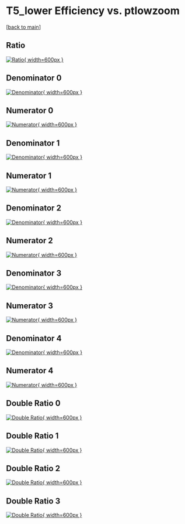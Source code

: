 # T5_lower Efficiency vs. ptlowzoom

[[back to main](./)]



## Ratio

[![Ratio](../mtv/var/T5_lower_base_321_0_eff_ptlowzoom.png){ width=600px }](../mtv/var/T5_lower_base_321_0_eff_ptlowzoom.pdf)

## Denominator 0

[![Denominator](../mtv/den/T5_lower_base_321_0_eff_ptlowzoom_den0.png){ width=600px }](../mtv/den/T5_lower_base_321_0_eff_ptlowzoom_den0.pdf)

## Numerator 0

[![Numerator](../mtv/num/T5_lower_base_321_0_eff_ptlowzoom_num0.png){ width=600px }](../mtv/num/T5_lower_base_321_0_eff_ptlowzoom_num0.pdf)

## Denominator 1

[![Denominator](../mtv/den/T5_lower_base_321_0_eff_ptlowzoom_den1.png){ width=600px }](../mtv/den/T5_lower_base_321_0_eff_ptlowzoom_den1.pdf)

## Numerator 1

[![Numerator](../mtv/num/T5_lower_base_321_0_eff_ptlowzoom_num1.png){ width=600px }](../mtv/num/T5_lower_base_321_0_eff_ptlowzoom_num1.pdf)

## Denominator 2

[![Denominator](../mtv/den/T5_lower_base_321_0_eff_ptlowzoom_den2.png){ width=600px }](../mtv/den/T5_lower_base_321_0_eff_ptlowzoom_den2.pdf)

## Numerator 2

[![Numerator](../mtv/num/T5_lower_base_321_0_eff_ptlowzoom_num2.png){ width=600px }](../mtv/num/T5_lower_base_321_0_eff_ptlowzoom_num2.pdf)

## Denominator 3

[![Denominator](../mtv/den/T5_lower_base_321_0_eff_ptlowzoom_den3.png){ width=600px }](../mtv/den/T5_lower_base_321_0_eff_ptlowzoom_den3.pdf)

## Numerator 3

[![Numerator](../mtv/num/T5_lower_base_321_0_eff_ptlowzoom_num3.png){ width=600px }](../mtv/num/T5_lower_base_321_0_eff_ptlowzoom_num3.pdf)

## Denominator 4

[![Denominator](../mtv/den/T5_lower_base_321_0_eff_ptlowzoom_den4.png){ width=600px }](../mtv/den/T5_lower_base_321_0_eff_ptlowzoom_den4.pdf)

## Numerator 4

[![Numerator](../mtv/num/T5_lower_base_321_0_eff_ptlowzoom_num4.png){ width=600px }](../mtv/num/T5_lower_base_321_0_eff_ptlowzoom_num4.pdf)

## Double Ratio 0

[![Double Ratio](../mtv/ratio/T5_lower_base_321_0_eff_ptlowzoom_ratio0.png){ width=600px }](../mtv/ratio/T5_lower_base_321_0_eff_ptlowzoom_ratio0.pdf)

## Double Ratio 1

[![Double Ratio](../mtv/ratio/T5_lower_base_321_0_eff_ptlowzoom_ratio1.png){ width=600px }](../mtv/ratio/T5_lower_base_321_0_eff_ptlowzoom_ratio1.pdf)

## Double Ratio 2

[![Double Ratio](../mtv/ratio/T5_lower_base_321_0_eff_ptlowzoom_ratio2.png){ width=600px }](../mtv/ratio/T5_lower_base_321_0_eff_ptlowzoom_ratio2.pdf)

## Double Ratio 3

[![Double Ratio](../mtv/ratio/T5_lower_base_321_0_eff_ptlowzoom_ratio3.png){ width=600px }](../mtv/ratio/T5_lower_base_321_0_eff_ptlowzoom_ratio3.pdf)

